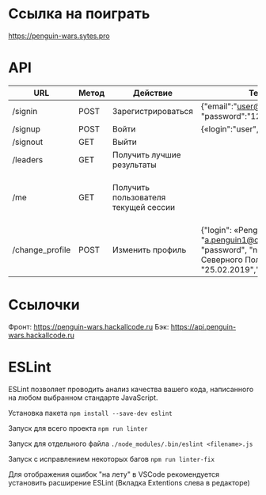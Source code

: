 # Ссылка на поиграть

https://penguin-wars.sytes.pro

# API

| URL               | Метод | Действие                              | Тело запроса                                                                                                                                                              | Тело ответа                                                                                                                                                               |
| ----------------- | ----- | ------------------------------------- | ------------------------------------------------------------------------------------------------------------------------------------------------------------------------- | ------------------------------------------------------------------------------------------------------------------------------------------------------------------------- | 
| /signin           | POST  | Зарегистрироваться                    | {"email":"user@mail.ru", «login":"user", "password":"12345"} |                                                                                                            |                                                                                                                                                                           |
| /signup           | POST  | Войти                                 | {«login":"user", «password":"12345"} |                                                                                                                                    |                                                                                                                                                                           |
| /signout          | GET   | Выйти                                 |                                                                                                                                                                           |  {«status»: «successfully signed out»}                                                                                                                                    |
| /leaders          | GET   | Получить лучшие результаты            |                                                                                                                                                                           | {«results»:[\{\"login": "user",«score»: 777,\},\{\"login": "user2",«score»: 228,\}\]}                                                                          |
| /me               | GET   | Получить пользователя текущей сессии  |                                                                                                                                                                           | {\"login": «Penguin1",\"email": "a.penguin1@corp.mail.ru",\"password": "password", \"name": "Пингвин Северного Полюса",\"lastVisit": "25.02.2019",\"score": "0",\} |
| /change_profile   | POST  | Изменить профиль                      | {\"login": «Penguin1",\"email": "a.penguin1@corp.mail.ru",\"password": "password", \"name": "Пингвин Северного Полюса",\"lastVisit": "25.02.2019",\"score": "0",\} |                                                                                                                                                                           |
# Ссылочки

Фронт: https://penguin-wars.hackallcode.ru
Бэк: https://api.penguin-wars.hackallcode.ru

# ESLint

ESLint позволяет проводить анализ качества вашего кода, написанного на любом выбранном стандарте JavaScript.

Установка пакета ```npm install --save-dev eslint```

Запуск для всего проекта ```npm run linter```

Запуск для отдельного файла ```./node_modules/.bin/eslint <filename>.js```

Запуск с исправлением некоторых багов ```npm run linter-fix```

Для отображения ошибок "на лету" в VSCode рекомендуется установить расширение ESLint (Вкладка Extentions слева в редакторе)
